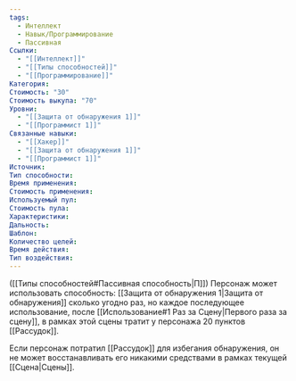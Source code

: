 ```yaml
---
tags:
  - Интеллект
  - Навык/Программирование
  - Пассивная
Ссылки:
  - "[[Интеллект]]"
  - "[[Типы способностей]]"
  - "[[Программирование]]"
Категория: 
Стоимость: "30"
Стоимость выкупа: "70"
Уровни:
  - "[[Защита от обнаружения 1]]"
  - "[[Программист 1]]"
Связанные навыки:
  - "[[Хакер]]"
  - "[[Защита от обнаружения 1]]"
  - "[[Программист 1]]"
Источник:
Тип способности:
Время применения:
Стоимость применения:
Используемый пул:
Стоимость пула:
Характеристики:
Дальность:
Шаблон:
Количество целей:
Время действия:
Тип воздействия:
---
```

([[Типы способностей#Пассивная способность|П]]) Персонаж может использовать способность: [[Защита от обнаружения 1|Защита от обнаружения]] сколько угодно раз, но каждое последующее использование, после [[Использование#1 Раз за Сцену|Первого раза за сцену]], в рамках этой сцены тратит у персонажа 20 пунктов [[Рассудок]]. 

Если персонаж потратил [[Рассудок]] для избегания обнаружения, он не может восстанавливать его никакими средствами в рамках текущей [[Сцена|Сцены]]. 